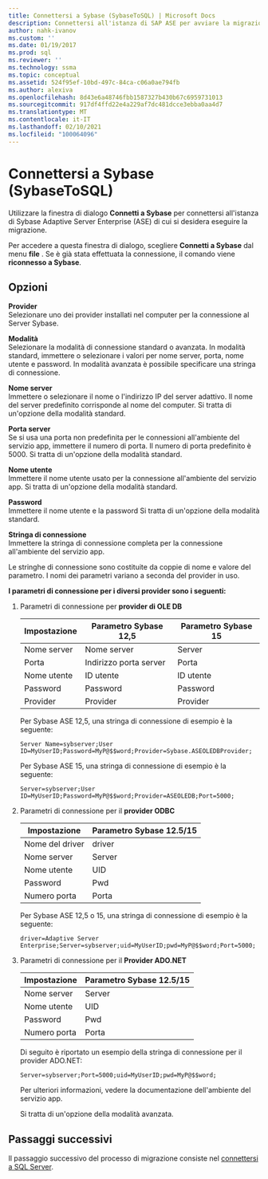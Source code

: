 ```yaml
---
title: Connettersi a Sybase (SybaseToSQL) | Microsoft Docs
description: Connettersi all'istanza di SAP ASE per avviare la migrazione usando SSMA per Sybase (SAP ASE). Utilizzare la finestra di dialogo Connetti a Sybase.
author: nahk-ivanov
ms.custom: ''
ms.date: 01/19/2017
ms.prod: sql
ms.reviewer: ''
ms.technology: ssma
ms.topic: conceptual
ms.assetid: 524f95ef-10bd-497c-84ca-c06a0ae794fb
ms.author: alexiva
ms.openlocfilehash: 8d43e6a48746fbb1587327b430b67c6959731013
ms.sourcegitcommit: 917df4ffd22e4a229af7dc481dcce3ebba0aa4d7
ms.translationtype: MT
ms.contentlocale: it-IT
ms.lasthandoff: 02/10/2021
ms.locfileid: "100064096"
---
```

# <a name="connect-to-sybase-sybasetosql"></a>Connettersi a Sybase (SybaseToSQL)

Utilizzare la finestra di dialogo **Connetti a Sybase** per connettersi all'istanza di Sybase Adaptive Server Enterprise (ASE) di cui si desidera eseguire la migrazione.

Per accedere a questa finestra di dialogo, scegliere **Connetti a Sybase** dal menu **file** . Se è già stata effettuata la connessione, il comando viene **riconnesso a Sybase**.

## <a name="options"></a>Opzioni

**Provider**  
Selezionare uno dei provider installati nel computer per la connessione al Server Sybase.

**Modalità**  
Selezionare la modalità di connessione standard o avanzata. In modalità standard, immettere o selezionare i valori per nome server, porta, nome utente e password. In modalità avanzata è possibile specificare una stringa di connessione.

**Nome server**  
Immettere o selezionare il nome o l'indirizzo IP del server adattivo. Il nome del server predefinito corrisponde al nome del computer. Si tratta di un'opzione della modalità standard.

**Porta server**  
Se si usa una porta non predefinita per le connessioni all'ambiente del servizio app, immettere il numero di porta. Il numero di porta predefinito è 5000. Si tratta di un'opzione della modalità standard.
  
**Nome utente**  
Immettere il nome utente usato per la connessione all'ambiente del servizio app. Si tratta di un'opzione della modalità standard.

**Password**  
Immettere il nome utente e la password Si tratta di un'opzione della modalità standard.

**Stringa di connessione**  
Immettere la stringa di connessione completa per la connessione all'ambiente del servizio app.

Le stringhe di connessione sono costituite da coppie di nome e valore del parametro. I nomi dei parametri variano a seconda del provider in uso.

**I parametri di connessione per i diversi provider sono i seguenti:**

1. Parametri di connessione per **provider di OLE DB**

   |Impostazione|Parametro Sybase 12,5|Parametro Sybase 15|
   |-----------|-------------------------|-----------------------|
   |Nome server|Nome server|Server|
   |Porta|Indirizzo porta server|Porta|
   |Nome utente|ID utente|ID utente|
   |Password|Password|Password|
   |Provider|Provider|Provider|

   Per Sybase ASE 12,5, una stringa di connessione di esempio è la seguente:

   `Server Name=sybserver;User ID=MyUserID;Password=MyP@$$word;Provider=Sybase.ASEOLEDBProvider;`

   Per Sybase ASE 15, una stringa di connessione di esempio è la seguente:

   `Server=sybserver;User ID=MyUserID;Password=MyP@$$word;Provider=ASEOLEDB;Port=5000;`

2. Parametri di connessione per il **provider ODBC**

   |Impostazione|Parametro Sybase 12.5/15|
   |-----------|-----------------------------|
   |Nome del driver|driver|
   |Nome server|Server|
   |Nome utente|UID|
   |Password|Pwd|
   |Numero porta|Porta|

   Per Sybase ASE 12,5 o 15, una stringa di connessione di esempio è la seguente:

   `driver=Adaptive Server Enterprise;Server=sybserver;uid=MyUserID;pwd=MyP@$$word;Port=5000;`

3. Parametri di connessione per il **Provider ADO.NET**

   |Impostazione|Parametro Sybase 12.5/15|
   |-----------|-----------------------------|
   |Nome server|Server|
   |Nome utente|UID|
   |Password|Pwd|
   |Numero porta|Porta|

   Di seguito è riportato un esempio della stringa di connessione per il provider ADO.NET:

   `Server=sybserver;Port=5000;uid=MyUserID;pwd=MyP@$$word;`

   Per ulteriori informazioni, vedere la documentazione dell'ambiente del servizio app.

   Si tratta di un'opzione della modalità avanzata.

## <a name="next-steps"></a>Passaggi successivi

Il passaggio successivo del processo di migrazione consiste nel [connettersi a SQL Server](connect-to-sql-server-sybasetosql.md).

